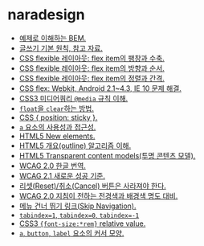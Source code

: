 # naradesign

* [예제로 이해하는 BEM.](bem-by-example.md)
* [글쓰기 기본 원칙, 참고 자료.](writing.md)
* [CSS flexible 레이아웃: flex item의 팽창과 수축.](flex-grow-shrink.md)
* [CSS flexible 레이아웃: flex item의 방향과 순서.](flex-direction-order.md)
* [CSS flexible 레이아웃: flex item의 정렬과 간격.](flex-justify-align.md)
* [CSS flex: Webkit, Android 2.1~4.3, IE 10 문제 해결.](flex-browser-compatibility.md)
* [CSS3 미디어쿼리 `@media` 규칙 이해.](media-query.md)
* [`float`을 `clear`하는 방법.](float-clearing.md)
* [CSS { position: sticky }.](position-sticky.md)
* [`a` 요소의 사용성과 접근성.](userbility-accessibility-a-element.md)
* [HTML5 New elements.](html5-new-elements.md)
* [HTML5 개요(outline) 알고리즘 이해.](html5-outline.md)
* [HTML5 Transparent content models(투명 콘텐츠 모델).](transparent-content-models.md)
* [WCAG 2.0 한글 번역.](wcag-2.0-korean-translation.md)
* [WCAG 2.1 새로운 성공 기준.](wcag-2.1.md)
* [리셋(Reset)/취소(Cancel) 버튼은 사라져야 한다.](do-not-use-reset-cancel.md)
* [WCAG 2.0 지침이 전하는 전경색과 배경색 명도 대비.](wcag-contrast.md)
* [메뉴 건너 뛰기 링크(Skip Navigation).](skip-navigation.md)
* [`tabindex=1`, `tabindex=0`, `tabindex=-1`](tabindex.md)
* [CSS3 `{font-size:*rem}` relative value.](font-size-rem.md)
* [`a`, `button`, `label` 요소의 커서 모양.](cursor.md)

<div id="fb-root"></div>
<script async defer crossorigin="anonymous" src="https://connect.facebook.net/ko_KR/sdk.js#xfbml=1&version=v3.3"></script>
<div class="fb-comments" data-href="https://naradesign.github.io/article/" data-numposts="10" data-width="100%"></div>
